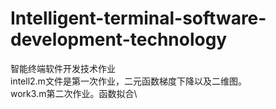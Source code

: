 # Intelligent-terminal-software-development-technology

智能终端软件开发技术作业\
intell2.m文件是第一次作业，二元函数梯度下降以及二维图。\
work3.m第二次作业。函数拟合\
